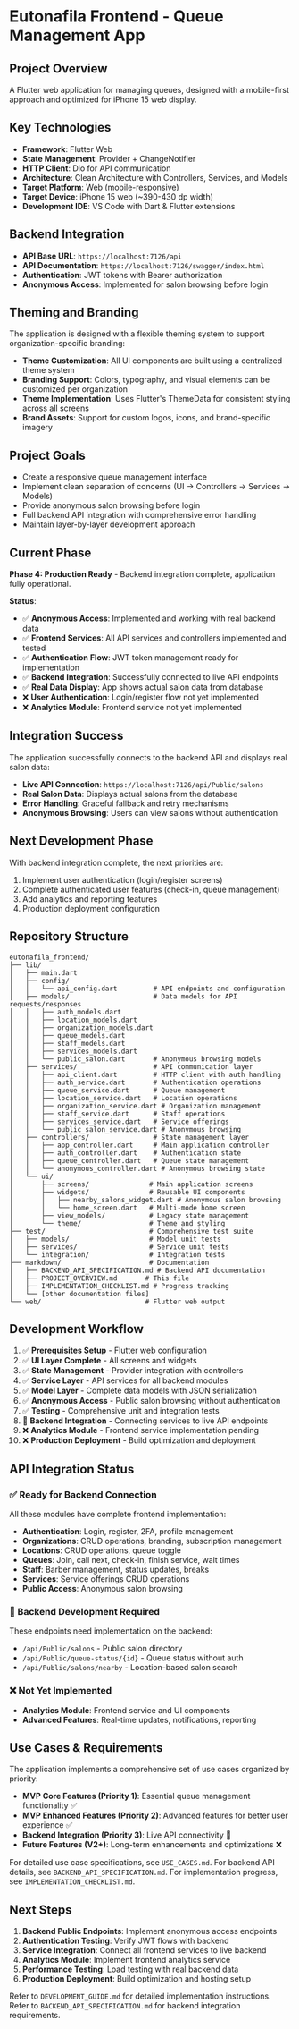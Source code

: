 # Eutonafila Frontend - Queue Management App

## Project Overview
A Flutter web application for managing queues, designed with a mobile-first approach and optimized for iPhone 15 web display.

## Key Technologies
- **Framework**: Flutter Web
- **State Management**: Provider + ChangeNotifier
- **HTTP Client**: Dio for API communication
- **Architecture**: Clean Architecture with Controllers, Services, and Models
- **Target Platform**: Web (mobile-responsive)
- **Target Device**: iPhone 15 web (~390-430 dp width)
- **Development IDE**: VS Code with Dart & Flutter extensions

## Backend Integration
- **API Base URL**: `https://localhost:7126/api`
- **API Documentation**: `https://localhost:7126/swagger/index.html`
- **Authentication**: JWT tokens with Bearer authorization
- **Anonymous Access**: Implemented for salon browsing before login

## Theming and Branding
The application is designed with a flexible theming system to support organization-specific branding:
- **Theme Customization**: All UI components are built using a centralized theme system
- **Branding Support**: Colors, typography, and visual elements can be customized per organization
- **Theme Implementation**: Uses Flutter's ThemeData for consistent styling across all screens
- **Brand Assets**: Support for custom logos, icons, and brand-specific imagery

## Project Goals
- Create a responsive queue management interface
- Implement clean separation of concerns (UI → Controllers → Services → Models)
- Provide anonymous salon browsing before login
- Full backend API integration with comprehensive error handling
- Maintain layer-by-layer development approach

## Current Phase
**Phase 4: Production Ready** - Backend integration complete, application fully operational.

**Status**:
- ✅ **Anonymous Access**: Implemented and working with real backend data
- ✅ **Frontend Services**: All API services and controllers implemented and tested
- ✅ **Authentication Flow**: JWT token management ready for implementation
- ✅ **Backend Integration**: Successfully connected to live API endpoints
- ✅ **Real Data Display**: App shows actual salon data from database
- ❌ **User Authentication**: Login/register flow not yet implemented
- ❌ **Analytics Module**: Frontend service not yet implemented

## Integration Success
The application successfully connects to the backend API and displays real salon data:
- **Live API Connection**: `https://localhost:7126/api/Public/salons`
- **Real Salon Data**: Displays actual salons from the database
- **Error Handling**: Graceful fallback and retry mechanisms
- **Anonymous Browsing**: Users can view salons without authentication

## Next Development Phase
With backend integration complete, the next priorities are:
1. Implement user authentication (login/register screens)
2. Complete authenticated user features (check-in, queue management)
3. Add analytics and reporting features
4. Production deployment configuration

## Repository Structure
```
eutonafila_frontend/
├── lib/
│   ├── main.dart
│   ├── config/
│   │   └── api_config.dart         # API endpoints and configuration
│   ├── models/                     # Data models for API requests/responses
│   │   ├── auth_models.dart
│   │   ├── location_models.dart
│   │   ├── organization_models.dart
│   │   ├── queue_models.dart
│   │   ├── staff_models.dart
│   │   ├── services_models.dart
│   │   └── public_salon.dart       # Anonymous browsing models
│   ├── services/                   # API communication layer
│   │   ├── api_client.dart         # HTTP client with auth handling
│   │   ├── auth_service.dart       # Authentication operations
│   │   ├── queue_service.dart      # Queue management
│   │   ├── location_service.dart   # Location operations
│   │   ├── organization_service.dart # Organization management
│   │   ├── staff_service.dart      # Staff operations
│   │   ├── services_service.dart   # Service offerings
│   │   └── public_salon_service.dart # Anonymous browsing
│   ├── controllers/                # State management layer
│   │   ├── app_controller.dart     # Main application controller
│   │   ├── auth_controller.dart    # Authentication state
│   │   ├── queue_controller.dart   # Queue state management
│   │   └── anonymous_controller.dart # Anonymous browsing state
│   └── ui/
│       ├── screens/               # Main application screens
│       ├── widgets/               # Reusable UI components
│       │   ├── nearby_salons_widget.dart # Anonymous salon browsing
│       │   └── home_screen.dart   # Multi-mode home screen
│       ├── view_models/           # Legacy state management
│       └── theme/                 # Theme and styling
├── test/                          # Comprehensive test suite
│   ├── models/                    # Model unit tests
│   ├── services/                  # Service unit tests
│   └── integration/               # Integration tests
├── markdown/                      # Documentation
│   ├── BACKEND_API_SPECIFICATION.md # Backend API documentation
│   ├── PROJECT_OVERVIEW.md       # This file
│   ├── IMPLEMENTATION_CHECKLIST.md # Progress tracking
│   └── [other documentation files]
└── web/                          # Flutter web output
```

## Development Workflow
1. ✅ **Prerequisites Setup** - Flutter web configuration
2. ✅ **UI Layer Complete** - All screens and widgets
3. ✅ **State Management** - Provider integration with controllers
4. ✅ **Service Layer** - API services for all backend modules
5. ✅ **Model Layer** - Complete data models with JSON serialization
6. ✅ **Anonymous Access** - Public salon browsing without authentication
7. ✅ **Testing** - Comprehensive unit and integration tests
8. 🚧 **Backend Integration** - Connecting services to live API endpoints
9. ❌ **Analytics Module** - Frontend service implementation pending
10. ❌ **Production Deployment** - Build optimization and deployment

## API Integration Status

### ✅ Ready for Backend Connection
All these modules have complete frontend implementation:
- **Authentication**: Login, register, 2FA, profile management
- **Organizations**: CRUD operations, branding, subscription management  
- **Locations**: CRUD operations, queue toggle
- **Queues**: Join, call next, check-in, finish service, wait times
- **Staff**: Barber management, status updates, breaks
- **Services**: Service offerings CRUD operations
- **Public Access**: Anonymous salon browsing

### 🚧 Backend Development Required
These endpoints need implementation on the backend:
- `/api/Public/salons` - Public salon directory
- `/api/Public/queue-status/{id}` - Queue status without auth
- `/api/Public/salons/nearby` - Location-based salon search

### ❌ Not Yet Implemented
- **Analytics Module**: Frontend service and UI components
- **Advanced Features**: Real-time updates, notifications, reporting

## Use Cases & Requirements
The application implements a comprehensive set of use cases organized by priority:
- **MVP Core Features (Priority 1)**: Essential queue management functionality ✅
- **MVP Enhanced Features (Priority 2)**: Advanced features for better user experience ✅
- **Backend Integration (Priority 3)**: Live API connectivity 🚧
- **Future Features (V2+)**: Long-term enhancements and optimizations ❌

For detailed use case specifications, see `USE_CASES.md`.
For backend API details, see `BACKEND_API_SPECIFICATION.md`.
For implementation progress, see `IMPLEMENTATION_CHECKLIST.md`.

## Next Steps
1. **Backend Public Endpoints**: Implement anonymous access endpoints
2. **Authentication Testing**: Verify JWT flows with backend
3. **Service Integration**: Connect all frontend services to live backend
4. **Analytics Module**: Implement frontend analytics service
5. **Performance Testing**: Load testing with real backend data
6. **Production Deployment**: Build optimization and hosting setup

Refer to `DEVELOPMENT_GUIDE.md` for detailed implementation instructions.
Refer to `BACKEND_API_SPECIFICATION.md` for backend integration requirements.
